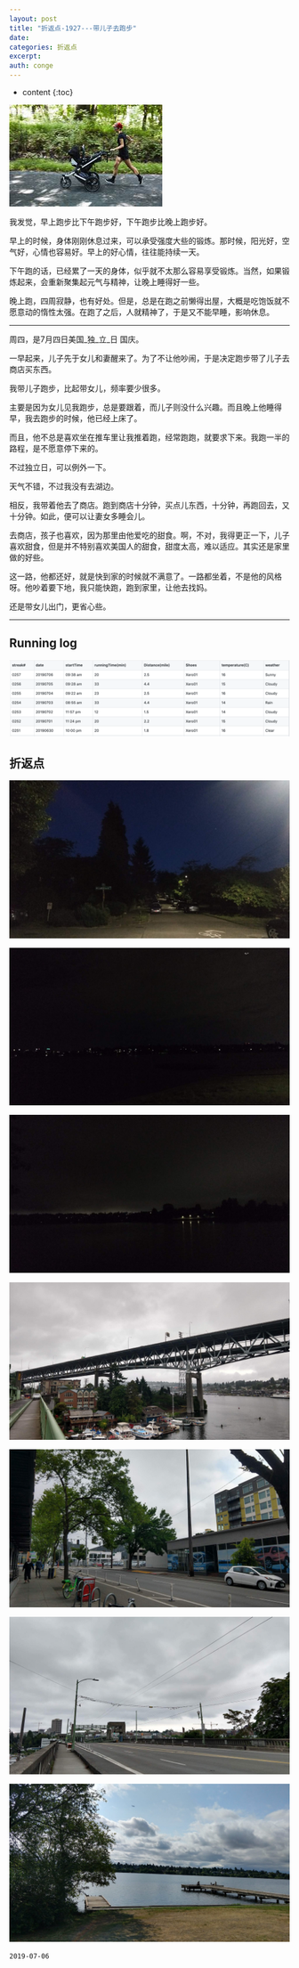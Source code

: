 ```yaml
---
layout: post
title: "折返点-1927---带儿子去跑步"
date:
categories: 折返点
excerpt:
auth: conge
---
```

* content
{:toc}

![ ](/assets/images/折返点/118382-f47e2384091ad56a.png)

我发觉，早上跑步比下午跑步好，下午跑步比晚上跑步好。

早上的时候，身体刚刚休息过来，可以承受强度大些的锻炼。那时候，阳光好，空气好，心情也容易好。早上的好心情，往往能持续一天。

下午跑的话，已经累了一天的身体，似乎就不太那么容易享受锻炼。当然，如果锻炼起来，会重新聚集起元气与精神，让晚上睡得好一些。

晚上跑，四周寂静，也有好处。但是，总是在跑之前懒得出屋，大概是吃饱饭就不愿意动的惰性太强。在跑了之后，人就精神了，于是又不能早睡，影响休息。

------

周四，是7月四日美国_独_立_日 国庆。

一早起来，儿子先于女儿和妻醒来了。为了不让他吵闹，于是决定跑步带了儿子去商店买东西。

我带儿子跑步，比起带女儿，频率要少很多。

主要是因为女儿见我跑步，总是要跟着，而儿子则没什么兴趣。而且晚上他睡得早，我去跑步的时候，他已经上床了。

而且，他不总是喜欢坐在推车里让我推着跑，经常跑跑，就要求下来。我跑一半的路程，是不愿意停下来的。

不过独立日，可以例外一下。

天气不错，不过我没有去湖边。

相反，我带着他去了商店。跑到商店十分钟，买点儿东西，十分钟，再跑回去，又十分钟。如此，便可以让妻女多睡会儿。

去商店，孩子也喜欢，因为那里由他爱吃的甜食。啊，不对，我得更正一下，儿子喜欢甜食，但是并不特别喜欢美国人的甜食，甜度太高，难以适应。其实还是家里做的好些。

这一路，他都还好，就是快到家的时候就不满意了。一路都坐着，不是他的风格呀。他吵着要下地，我只能快跑，跑到家里，让他去找妈。

还是带女儿出门，更省心些。

-----

## Running log

![Running log week 28, 2019](/assets/images/折返点/118382-6ba4833895f70c33.png)


## 折返点

![20190630.jpg](/assets/images/折返点/118382-62ae031aa0d37e1b.jpg)

![20190701.jpg](/assets/images/折返点/118382-cecdfbd2182cf2f4.jpg)

![20190702.jpg](/assets/images/折返点/118382-07ab94ca3f23f02f.jpg)

![20190703.jpg](/assets/images/折返点/118382-e539ceefe9f00ef3.jpg)

![20190704.jpg](/assets/images/折返点/118382-0a902d4a4df41e80.jpg)

![20190705.jpg](/assets/images/折返点/118382-2e82b6aadad93136.jpg)

![20190706.jpg](/assets/images/折返点/118382-ca64bb46da3198eb.jpg)


```
2019-07-06
```
